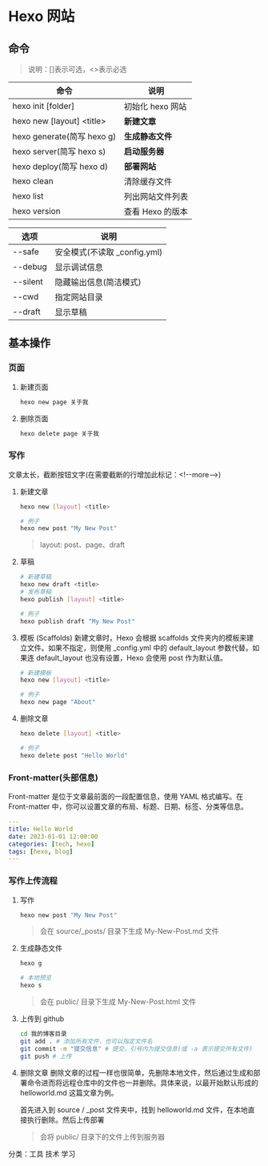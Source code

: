 # Hexo 网站

## 命令

> 说明：[]表示可选，<>表示必选

| 命令                       | 说明             |
| -------------------------- | ---------------- |
| hexo init [folder]         | 初始化 hexo 网站 |
| hexo new [layout] \<title> | **新建文章**     |
| hexo generate(简写 hexo g) | **生成静态文件** |
| hexo server(简写 hexo s)   | **启动服务器**   |
| hexo deploy(简写 hexo d)   | **部署网站**     |
| hexo clean                 | 清除缓存文件     |
| hexo list                  | 列出网站文件列表 |
| hexo version               | 查看 Hexo 的版本 |

| 选项     | 说明                          |
| -------- | ----------------------------- |
| --safe   | 安全模式(不读取 \_config.yml) |
| --debug  | 显示调试信息                  |
| --silent | 隐藏输出信息(简洁模式)        |
| --cwd    | 指定网站目录                  |
| --draft  | 显示草稿                      |

## 基本操作

### 页面

1. 新建页面

   ```bash
   hexo new page 关于我
   ```

2. 删除页面

   ```bash
   hexo delete page 关于我
   ```

### 写作

文章太长，截断按钮文字(在需要截断的行增加此标记：\<!--more-->)

1. 新建文章

   ```bash
   hexo new [layout] <title>

   # 例子
   hexo new post "My New Post"
   ```

   > layout: post、page、draft

2. 草稿

   ```bash
   # 新建草稿
   hexo new draft <title>
   # 发布草稿
   hexo publish [layout] <title>

   # 例子
   hexo publish draft "My New Post"
   ```

3. 模板 (Scaffolds)
   新建文章时，Hexo 会根据 scaffolds 文件夹内的模板来建立文件。如果不指定，则使用 \_config.yml 中的 default_layout 参数代替。如果连 default_layout 也没有设置，Hexo 会使用 post 作为默认值。

   ```bash
   # 新建模板
   hexo new [layout] <title>

   # 例子
   hexo new page "About"
   ```

4. 删除文章

   ```bash
   hexo delete [layout] <title>

   # 例子
   hexo delete post "Hello World"
   ```

### Front-matter(头部信息)

Front-matter 是位于文章最前面的一段配置信息，使用 YAML 格式编写。在 Front-matter 中，你可以设置文章的布局、标题、日期、标签、分类等信息。

```yaml
---
title: Hello World
date: 2023-01-01 12:00:00
categories: [tech, hexo]
tags: [hexo, blog]
---
```

### 写作上传流程

1. 写作

   ```bash
   hexo new post "My New Post"
   ```

   > 会在 source/\_posts/ 目录下生成 My-New-Post.md 文件

2. 生成静态文件

   ```bash
   hexo g

   # 本地预览
   hexo s
   ```

   > 会在 public/ 目录下生成 My-New-Post.html 文件

3. 上传到 github

   ```bash
   cd 我的博客目录
   git add . # 添加所有文件，也可以指定文件名
   git commit -m "提交信息" # 提交，引号内为提交信息(或 -a 表示提交所有文件)
   git push # 上传
   ```

4. 删除文章
   删除文章的过程一样也很简单，先删除本地文件，然后通过生成和部署命令进而将远程仓库中的文件也一并删除。具体来说，以最开始默认形成的 helloworld.md 这篇文章为例。

   首先进入到 source / \_post 文件夹中，找到 helloworld.md 文件，在本地直接执行删除。然后上传部署

   > 会将 public/ 目录下的文件上传到服务器

<!--3. 部署网站

   ```bash
   hexo d
   ```

   > 会将 public/ 目录下的文件上传到服务器 -->

分类：工具 技术 学习
